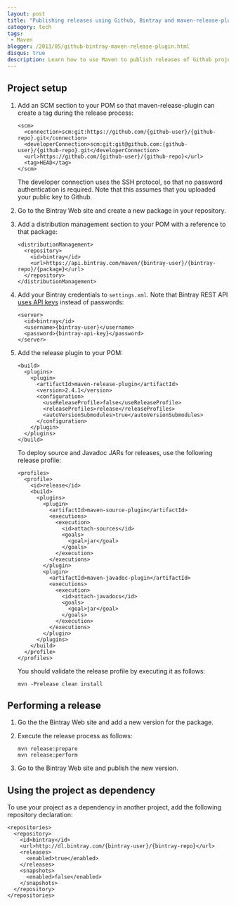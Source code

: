 ```yaml
---
layout: post
title: "Publishing releases using Github, Bintray and maven-release-plugin"
category: tech
tags:
 - Maven
blogger: /2013/05/github-bintray-maven-release-plugin.html
disqus: true
description: Learn how to use Maven to publish releases of Github projects to Bintray.
---
```


## Project setup

1.  Add an SCM section to your POM so that maven-release-plugin can create a tag during the release process:

    ~~~ markup
    <scm>
      <connection>scm:git:https://github.com/{github-user}/{github-repo}.git</connection>
      <developerConnection>scm:git:git@github.com:{github-user}/{github-repo}.git</developerConnection>
      <url>https://github.com/{github-user}/{github-repo}</url>
      <tag>HEAD</tag>
    </scm>
    ~~~

    The developer connection uses the SSH protocol, so that no password authentication is required. Note that this
    assumes that you uploaded your public key to Github.

2.  Go to the Bintray Web site and create a new package in your repository.

3.  Add a distribution management section to your POM with a reference to that package:

    ~~~ markup
    <distributionManagement>
      <repository>
        <id>bintray</id>
        <url>https://api.bintray.com/maven/{bintray-user}/{bintray-repo}/{package}</url>
      </repository>
    </distributionManagement>
    ~~~

4.  Add your Bintray credentials to `settings.xml`. Note that Bintray REST API
    [uses API keys](https://bintray.com/docs/rest/api.html#_authentication) instead of passwords:

    ~~~ markup
    <server>
      <id>bintray</id>
      <username>{bintray-user}</username>
      <password>{bintray-api-key}</password>
    </server>
    ~~~

5.  Add the release plugin to your POM:

    ~~~ markup
    <build>
      <plugins>
        <plugin>
          <artifactId>maven-release-plugin</artifactId>
          <version>2.4.1</version>
          <configuration>
            <useReleaseProfile>false</useReleaseProfile>
            <releaseProfiles>release</releaseProfiles>
            <autoVersionSubmodules>true</autoVersionSubmodules>
          </configuration>
        </plugin>
      </plugins>
    </build>
    ~~~

    To deploy source and Javadoc JARs for releases, use the following release profile:

    ~~~ markup
    <profiles>
      <profile>
        <id>release</id>
        <build>
          <plugins>
            <plugin>
              <artifactId>maven-source-plugin</artifactId>
              <executions>
                <execution>
                  <id>attach-sources</id>
                  <goals>
                    <goal>jar</goal>
                  </goals>
                </execution>
              </executions>
            </plugin>
            <plugin>
              <artifactId>maven-javadoc-plugin</artifactId>
              <executions>
                <execution>
                  <id>attach-javadocs</id>
                  <goals>
                    <goal>jar</goal>
                  </goals>
                </execution>
              </executions>
            </plugin>
          </plugins>
        </build>
      </profile>
    </profiles>
    ~~~

    You should validate the release profile by executing it as follows:

        mvn -Prelease clean install

## Performing a release

1.  Go the the Bintray Web site and add a new version for the package.

2.  Execute the release process as follows:

        mvn release:prepare
        mvn release:perform

3.  Go to the Bintray Web site and publish the new version.

## Using the project as dependency

To use your project as a dependency in another project, add the following repository declaration:

~~~ markup
<repositories>
  <repository>
    <id>bintray</id>
    <url>http://dl.bintray.com/{bintray-user}/{bintray-repo}</url>
    <releases>
      <enabled>true</enabled>
    </releases>
    <snapshots>
      <enabled>false</enabled>
    </snapshots>
  </repository>
</repositories>
~~~
